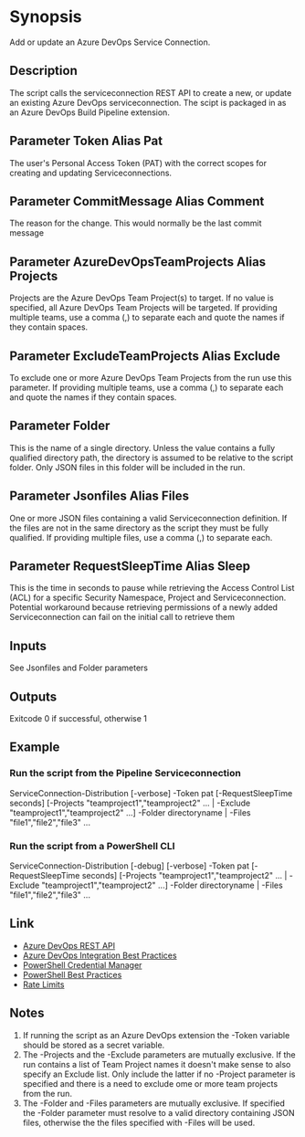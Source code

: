 # Synopsis

Add or update an Azure DevOps Service Connection.

## Description

The script calls the serviceconnection REST API to create a new, or update an existing Azure DevOps serviceconnection. The scipt is packaged in as an Azure DevOps Build Pipeline extension.

## Parameter Token Alias Pat

The user's Personal Access Token (PAT) with the correct scopes for creating and updating Serviceconnections.

## Parameter CommitMessage Alias Comment

The reason for the change. This would normally be the last commit message

## Parameter AzureDevOpsTeamProjects Alias Projects

Projects are the Azure DevOps Team Project(s) to target. If no value is specified, all Azure DevOps Team Projects will be targeted. If providing multiple teams, use a comma (,) to separate each and quote the names if they contain spaces.

## Parameter ExcludeTeamProjects Alias Exclude

To exclude one or more Azure DevOps Team Projects from the run use this parameter. If providing multiple teams, use a comma (,) to separate each and quote the names if they contain spaces.

## Parameter Folder

This is the name of a single directory. Unless the value contains a fully qualified directory path, the directory is assumed to be relative to the script folder. Only JSON files in this folder will be included in the run.

## Parameter Jsonfiles Alias Files

One or more JSON files containing a valid Serviceconnection definition. If the files are not in the same directory as the script they must be fully qualified. If providing multiple files, use a comma (,) to separate each.

## Parameter RequestSleepTime Alias Sleep

This is the time in seconds to pause while retrieving the Access Control List (ACL) for a specific Security Namespace, Project and Serviceconnection. Potential workaround because retrieving permissions of a newly added Serviceconnection can fail on the initial call to retrieve them

## Inputs

See Jsonfiles and Folder parameters

## Outputs

Exitcode 0 if successful, otherwise 1

## Example

### Run the script from the Pipeline Serviceconnection

ServiceConnection-Distribution [-verbose] -Token pat [-RequestSleepTime seconds] [-Projects "teamproject1","teamproject2" ... | -Exclude "teamproject1","teamproject2" ...] -Folder directoryname | -Files "file1","file2","file3" ...

### Run the script from a PowerShell CLI

ServiceConnection-Distribution [-debug] [-verbose] -Token pat [-RequestSleepTime seconds] [-Projects "teamproject1","teamproject2" ... | -Exclude "teamproject1","teamproject2" ...] -Folder directoryname | -Files "file1","file2","file3" ...

## Link

* [Azure DevOps REST API](https://docs.microsoft.com/en-us/rest/api/azure/devops/?view=azure-devops-rest-5.1)
* [Azure DevOps Integration Best Practices](https://docs.microsoft.com/en-us/azure/devops/integrate/concepts/integration-bestpractices?view=vsts)
* [PowerShell Credential Manager](https://github.com/davotronic5000/PowerShell_Credential_Manager)
* [PowerShell Best Practices](https://martin77s.wordpress.com/2014/06/17/powershell-scripting-best-practices/)
* [Rate Limits](https://docs.microsoft.com/en-us/azure/devops/integrate/concepts/rate-limits?view=azure-devops&amp%3Btabs=new-nav&viewFallbackFrom=vsts&tabs=new-nav)

## Notes

1. If running the script as an Azure DevOps extension the -Token variable should be stored as a secret variable.
2. The -Projects and the -Exclude parameters are mutually exclusive. If the run contains a list of Team 
   Project names it doesn't make sense to also specify an Exclude list. Only include the latter if no
   -Project parameter is specified and there is a need to exclude ome or more team projects from the
   run.
3. The -Folder and -Files parameters are mutually exclusive. If specified the -Folder parameter must 
   resolve to a valid directory containing JSON files, otherwise the the files specified with -Files
   will be used.